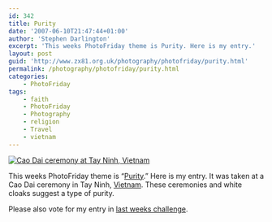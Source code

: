 ```yaml
---
id: 342
title: Purity
date: '2007-06-10T21:47:44+01:00'
author: 'Stephen Darlington'
excerpt: 'This weeks PhotoFriday theme is Purity. Here is my entry.'
layout: post
guid: 'http://www.zx81.org.uk/photography/photofriday/purity.html'
permalink: /photography/photofriday/purity.html
categories:
    - PhotoFriday
tags:
    - faith
    - PhotoFriday
    - Photography
    - religion
    - Travel
    - vietnam
---
```


[![Cao Dai ceremony at Tay Ninh, Vietnam](https://i0.wp.com/farm4.staticflickr.com/3798/10817504236_1ff84769fe.jpg?resize=500%2C333)](http://www.flickr.com/photos/stephendarlington/10817504236/ "Cao Dai ceremony at Tay Ninh, Vietnam by stephendarlington, on Flickr")

This weeks PhotoFriday theme is “[Purity](http://www.photofriday.com/archives/challenge/000674.php "PhotoFriday: Purity").” Here is my entry. It was taken at a Cao Dai ceremony in Tay Ninh, [Vietnam](/travel/vietnam-2005.html "Vietnam pictures and commentary"). These ceremonies and white cloaks suggest a type of purity.

Please also vote for my entry in [last weeks challenge](http://www.photofriday.com/linkviewer.php?id=672 "PhotoFriday: How I See Myself").